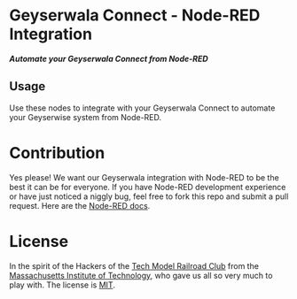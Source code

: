Geyserwala Connect - Node-RED Integration <!-- omit in toc -->
===

***Automate your Geyserwala Connect from Node-RED***

## Usage

Use these nodes to integrate with your Geyserwala Connect to automate your Geyserwise system from Node-RED.


# Contribution

Yes please! We want our Geyserwala integration with Node-RED to be the best it can be for everyone. If you have Node-RED development experience or have just noticed a niggly bug, feel free to fork this repo and submit a pull request. Here are the [Node-RED docs](https://nodered.org/docs/).

# License

In the spirit of the Hackers of the [Tech Model Railroad Club](https://en.wikipedia.org/wiki/Tech_Model_Railroad_Club) from the [Massachusetts Institute of Technology](https://en.wikipedia.org/wiki/Massachusetts_Institute_of_Technology), who gave us all so very much to play with. The license is [MIT](./LICENSE).
